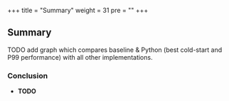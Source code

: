 +++
title = "Summary"
weight = 31
pre = ""
+++

## Summary

TODO add graph which compares baseline & Python (best cold-start and P99 performance) with all other implementations.

### Conclusion

+ **TODO**
